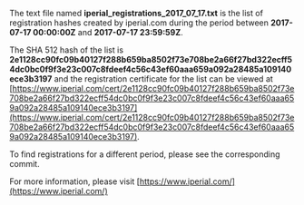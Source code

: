 The text file named **iperial_registrations_2017_07_17.txt** is the list of registration hashes created by iperial.com during the period between **2017-07-17 00:00:00Z** and **2017-07-17 23:59:59Z**.

The SHA 512 hash of the list is **2e1128cc90fc09b40127f288b659ba8502f73e708be2a66f27bd322ecff54dc0bc0f9f3e23c007c8fdeef4c56c43ef60aaa659a092a28485a109140ece3b3197** and the registration certificate for the list can be viewed at [https://www.iperial.com/cert/2e1128cc90fc09b40127f288b659ba8502f73e708be2a66f27bd322ecff54dc0bc0f9f3e23c007c8fdeef4c56c43ef60aaa659a092a28485a109140ece3b3197](https://www.iperial.com/cert/2e1128cc90fc09b40127f288b659ba8502f73e708be2a66f27bd322ecff54dc0bc0f9f3e23c007c8fdeef4c56c43ef60aaa659a092a28485a109140ece3b3197).

To find registrations for a different period, please see the corresponding commit.

For more information, please visit [https://www.iperial.com/](https://www.iperial.com/)
